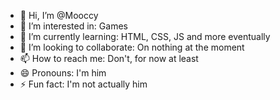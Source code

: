 - 👋 Hi, I’m @Mooccy
- 👀 I’m interested in: Games
- 🌱 I’m currently learning: HTML, CSS, JS and more eventually
- 💞️ I’m looking to collaborate: On nothing at the moment
- 📫 How to reach me: Don't, for now at least 
- 😄 Pronouns: I'm him
- ⚡ Fun fact: I'm not actually him

<!---
Mooccy/Mooccy is a ✨ special ✨ repository because its `README.md` (this file) appears on your GitHub profile.
You can click the Preview link to take a look at your changes.
--->
